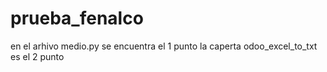 # prueba_fenalco
en el arhivo medio.py se encuentra el 1 punto
la caperta odoo_excel_to_txt es el 2 punto
